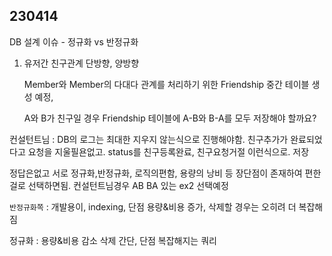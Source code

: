 ## 230414

DB 설계 이슈 - 정규화 vs 반정규화

1. 유저간 친구관계 단방향, 양방향
    
    Member와 Member의 다대다 관계를 처리하기 위한 Friendship 중간 테이블 생성 예정,
    
    A와 B가 친구일 경우 Friendship 테이블에 A-B와 B-A를 모두 저장해야 할까요?

컨설턴트님 : DB의 로그는 최대한 지우지 않는식으로 진행해야함. 친구추가가 완료되었다고 요청을 지울필욘없고. status를 친구등록완료, 친구요청거절 이런식으로. 저장

정답은없고 서로 정규화,반정규화, 로직의편함, 용량의 낭비 등 장단점이 존재하여 편한걸로 선택하면됨. 컨설턴트님경우 AB BA 있는 ex2 선택예정 

`반정규화쪽` : 개발용이, indexing, 단점 용량&비용 증가, 삭제할 경우는 오히려 더 복잡해짐

정규화 : 용량&비용 감소 삭제 간단, 단점 복잡해지는 쿼리
